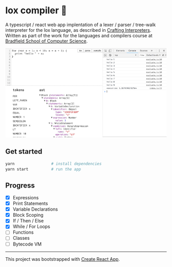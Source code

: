 # lox compiler 🍣

A typescript / react web app implentation of a lexer / parser / tree-walk
interpreter for the lox language, as described in [Crafting
Interpreters](http://craftinginterpreters.com/). Written as part of the work for
the languages and compilers course at [Bradfield School of Computer
Science](https://bradfieldcs.com/).

![screenshot](./screenshot.png)

## Get started

```bash
yarn                # install dependencies
yarn start          # run the app
```

## Progress

- [x] Expressions
- [x] Print Statements
- [x] Variable Declarations
- [x] Block Scoping
- [x] If / Then / Else
- [x] While / For Loops
- [ ] Functions
- [ ] Classes
- [ ] Bytecode VM

<hr />

This project was bootstrapped with [Create React App](https://github.com/facebookincubator/create-react-app).
